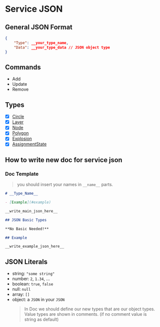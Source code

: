 # Service JSON

## General JSON Format

```JSON
{
    "Type": __your_type_name,
    "Data": __your_type_data // JSON object type
}
```

## Commands

* Add
* Update
* Remove

## Types

- [X] [Circle](./CircleData.md)
- [X] [Layer](./LayerData.md)
- [X] [Node](./NodeData.md)
- [X] [Polygon](./PolyLineData.md)
- [X] [Explosion](./ExplosionData.md)
- [X] [AssignmentState](./assignment.md)

## How to write new doc for service json

### Doc Template

> you should insert your names in `__name__` parts.

```md
# __Type_Name__ 

- [Example](#example)

__write_main_json_here__

## JSON Basic Types 

**No Basic Needed!**

## Example

__write_example_json_here__

```

## JSON Literals

- string: `"some string"`
- number: `2`, `1.34`, ...
- boolean: `true`, `false`
- null: `null`
- array: `[]`
- object: a `JSON` in your `JSON`
    > In Doc we should define our new types that are our object types. \
    > Value types are shown in comments. (if no comment value is string as default)


